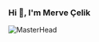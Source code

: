 ### Hi 👋, I'm Merve Çelik

![MasterHead](https://camo.githubusercontent.com/e9fbaaa29d11c131bb6786be755cefea6b6b4ad0ee369224341282486d63cf26/68747470733a2f2f6d656469612e67697068792e636f6d2f6d656469612f336f4b49506e4169614d437773386e4f73452f67697068792e676966)
